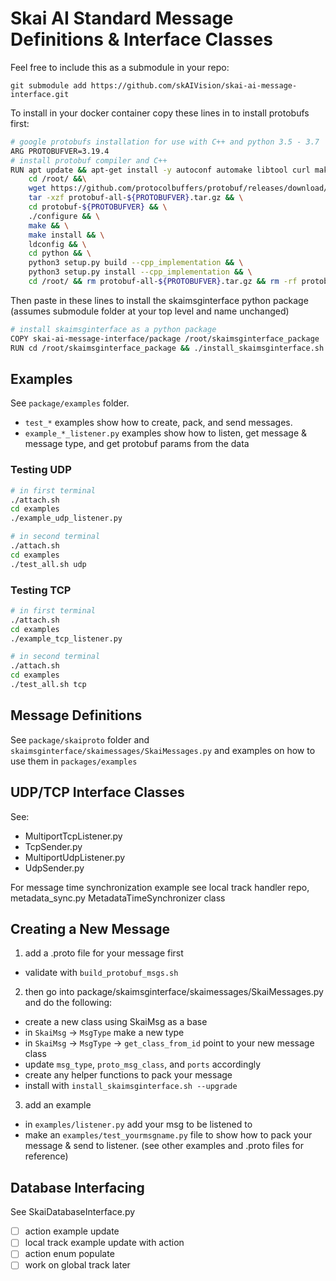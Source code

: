 # Skai AI Standard Message Definitions & Interface Classes

Feel free to include this as a submodule in your repo: 
```
git submodule add https://github.com/skAIVision/skai-ai-message-interface.git
```


To install in your docker container copy these lines in to install protobufs first:
```bash
# google protobufs installation for use with C++ and python 3.5 - 3.7
ARG PROTOBUFVER=3.19.4
# install protobuf compiler and C++
RUN apt update && apt-get install -y autoconf automake libtool curl make g++ unzip && \
    cd /root/ &&\
    wget https://github.com/protocolbuffers/protobuf/releases/download/v3.19.4/protobuf-all-${PROTOBUFVER}.tar.gz && \
    tar -xzf protobuf-all-${PROTOBUFVER}.tar.gz && \
    cd protobuf-${PROTOBUFVER} && \
    ./configure && \
    make && \
    make install && \
    ldconfig && \
    cd python && \
    python3 setup.py build --cpp_implementation && \
    python3 setup.py install --cpp_implementation && \
    cd /root/ && rm protobuf-all-${PROTOBUFVER}.tar.gz && rm -rf protobuf-${PROTOBUFVER}
```

Then paste in these lines to install the skaimsginterface python package (assumes submodule folder at your top level and name unchanged)
```bash
# install skaimsginterface as a python package
COPY skai-ai-message-interface/package /root/skaimsginterface_package
RUN cd /root/skaimsginterface_package && ./install_skaimsginterface.sh
```

## Examples
See `package/examples` folder.

- `test_*` examples show how to create, pack, and send messages.
- `example_*_listener.py` examples show how to listen, get message & message type, and get protobuf params from the data

### Testing UDP
```bash
# in first terminal
./attach.sh
cd examples
./example_udp_listener.py

# in second terminal
./attach.sh
cd examples
./test_all.sh udp
```

### Testing TCP
```bash
# in first terminal
./attach.sh
cd examples
./example_tcp_listener.py

# in second terminal
./attach.sh
cd examples
./test_all.sh tcp
```

## Message Definitions

See `package/skaiproto` folder and `skaimsginterface/skaimessages/SkaiMessages.py` and examples on how to use them in `packages/examples`


## UDP/TCP Interface Classes
See: 
- MultiportTcpListener.py
- TcpSender.py
- MultiportUdpListener.py
- UdpSender.py

For message time synchronization example see local track handler repo, metadata_sync.py MetadataTimeSynchronizer class

## Creating a New Message

1. add a .proto file for your message first
  - validate with `build_protobuf_msgs.sh`
2. then go into package/skaimsginterface/skaimessages/SkaiMessages.py and do the following:
  - create a new class using SkaiMsg as a base
  - in `SkaiMsg` -> `MsgType` make a new type
  - in `SkaiMsg` -> `MsgType` -> `get_class_from_id` point to your new message class
  - update `msg_type`, `proto_msg_class`, and `ports` accordingly 
  - create any helper functions to pack your message
  - install with `install_skaimsginterface.sh --upgrade`
3. add an example
  - in `examples/listener.py` add your msg to be listened to
  - make an `examples/test_yourmsgname.py` file to show how to pack your message & send to listener. (see other examples and .proto files for reference)

## Database Interfacing
See SkaiDatabaseInterface.py

- [ ] action example update
- [ ] local track example update with action
- [ ] action enum populate
- [ ] work on global track later
